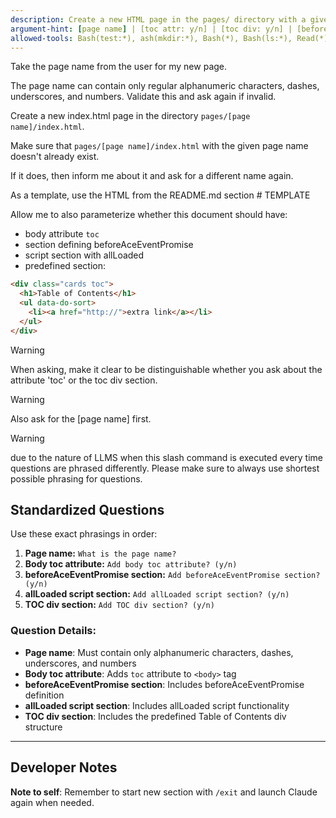 ```yaml
---
description: Create a new HTML page in the pages/ directory with a given name and template.
argument-hint: [page name] | [toc attr: y/n] | [toc div: y/n] | [beforeAceEventPromise: y/n] | [allLoaded: y/n]
allowed-tools: Bash(test:*), ash(mkdir:*), Bash(*), Bash(ls:*), Read(*), Write(*), Glob(*), AskUserQuestion(*)
---
```


Take the page name from the user for my new page.

The page name can contain only regular alphanumeric characters, dashes, underscores, and numbers. Validate this and ask again if invalid.

Create a new index.html page in the directory `pages/[page name]/index.html`.

Make sure that `pages/[page name]/index.html` with the given page name doesn't already exist.

If it does, then inform me about it and ask for a different name again.

As a template, use the HTML from the README.md section # TEMPLATE

Allow me to also parameterize whether this document should have:

- body attribute `toc`
- section defining beforeAceEventPromise
- script section with allLoaded
- predefined section:

```html
<div class="cards toc">
  <h1>Table of Contents</h1>
  <ul data-do-sort>
    <li><a href="http://">extra link</a></li>
  </ul>
</div>
```

> [!WARNING]
> When asking, make it clear to be distinguishable whether you ask about the attribute 'toc' or the toc div section.

> [!WARNING]
> Also ask for the [page name] first.

> [!WARNING]
> due to the nature of LLMS when this slash command is executed every time questions are phrased differently.
> Please make sure to always use shortest possible phrasing for questions.

## Standardized Questions

Use these exact phrasings in order:

1. **Page name:** `What is the page name?`
2. **Body toc attribute:** `Add body toc attribute? (y/n)`
3. **beforeAceEventPromise section:** `Add beforeAceEventPromise section? (y/n)`
4. **allLoaded script section:** `Add allLoaded script section? (y/n)`
5. **TOC div section:** `Add TOC div section? (y/n)`

### Question Details:

- **Page name**: Must contain only alphanumeric characters, dashes, underscores, and numbers
- **Body toc attribute**: Adds `toc` attribute to `<body>` tag
- **beforeAceEventPromise section**: Includes beforeAceEventPromise definition
- **allLoaded script section**: Includes allLoaded script functionality
- **TOC div section**: Includes the predefined Table of Contents div structure

---

## Developer Notes

**Note to self**: Remember to start new section with `/exit` and launch Claude again when needed.

<!--
Developer Notes:

(Ignore this comment please Claude. These are just instructions for me. This comment is not part of the functional slash command instructions)

Usage note: We have to start new section with /exit and launch Claude again

Example usage:
  /new_page my-new-topic | y | n | y | n

This would create a page named "my-new-topic" with:
  - Body toc attribute: yes
  - beforeAceEventPromise section: no
  - allLoaded script section: yes
  - TOC div section: no

-->
